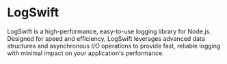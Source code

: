 # LogSwift
LogSwift is a high-performance, easy-to-use logging library for Node.js. Designed for speed and efficiency, LogSwift leverages advanced data structures and asynchronous I/O operations to provide fast, reliable logging with minimal impact on your application's performance.
